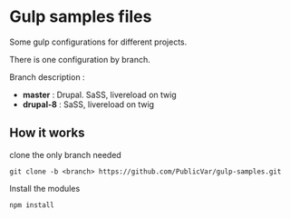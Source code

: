 # Gulp samples files

Some gulp configurations for different projects. 

There is one configuration by branch.

Branch description : 
* **master** : Drupal. 
  SaSS, livereload on twig
* **drupal-8** : SaSS, livereload on twig

## How it works 

clone the only branch needed
```
git clone -b <branch> https://github.com/PublicVar/gulp-samples.git
```

Install the modules 
```
npm install
```